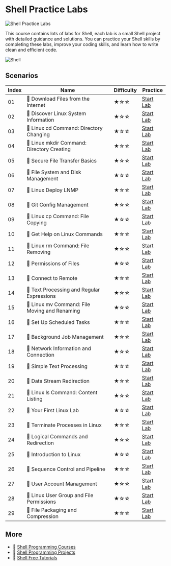 # Shell Practice Labs

![Shell Practice Labs](https://cover-creator.appbot.io/shell-practice-labs.png)

This course contains lots of labs for Shell, each lab is a small Shell project with detailed guidance and solutions. You can practice your Shell skills by completing these labs, improve your coding skills, and learn how to write clean and efficient code.

![Shell](https://img.shields.io/badge/Shell-whitesmoke?style=for-the-badge&logo=shell)


## Scenarios

|   Index | Name                                         | Difficulty   | Practice                                                             |
|---------|----------------------------------------------|--------------|----------------------------------------------------------------------|
|      01 | 📖 Download Files from the Internet           | ★☆☆          | <a target='_blank' href='https://labex.io/labs/387333'>Start Lab</a> |
|      02 | 📖 Discover Linux System Information          | ★☆☆          | <a target='_blank' href='https://labex.io/labs/36'>Start Lab</a>     |
|      03 | 📖 Linux cd Command: Directory Changing       | ★☆☆          | <a target='_blank' href='https://labex.io/labs/209733'>Start Lab</a> |
|      04 | 📖 Linux mkdir Command: Directory Creating    | ★☆☆          | <a target='_blank' href='https://labex.io/labs/209739'>Start Lab</a> |
|      05 | 📖 Secure File Transfer Basics                | ★☆☆          | <a target='_blank' href='https://labex.io/labs/40'>Start Lab</a>     |
|      06 | 📖 File System and Disk Management            | ★☆☆          | <a target='_blank' href='https://labex.io/labs/17999'>Start Lab</a>  |
|      07 | 📖 Linux Deploy LNMP                          | ★☆☆          | <a target='_blank' href='https://labex.io/labs/7787'>Start Lab</a>   |
|      08 | 📖 Git Config Management                      | ★☆☆          | <a target='_blank' href='https://labex.io/labs/385164'>Start Lab</a> |
|      09 | 📖 Linux cp Command: File Copying             | ★☆☆          | <a target='_blank' href='https://labex.io/labs/209744'>Start Lab</a> |
|      10 | 📖 Get Help on Linux Commands                 | ★☆☆          | <a target='_blank' href='https://labex.io/labs/18000'>Start Lab</a>  |
|      11 | 📖 Linux rm Command: File Removing            | ★☆☆          | <a target='_blank' href='https://labex.io/labs/209741'>Start Lab</a> |
|      12 | 📖 Permissions of Files                       | ★☆☆          | <a target='_blank' href='https://labex.io/labs/270252'>Start Lab</a> |
|      13 | 📖 Connect to Remote                          | ★☆☆          | <a target='_blank' href='https://labex.io/labs/34'>Start Lab</a>     |
|      14 | 📖 Text Processing and Regular Expressions    | ★☆☆          | <a target='_blank' href='https://labex.io/labs/18003'>Start Lab</a>  |
|      15 | 📖 Linux mv Command: File Moving and Renaming | ★☆☆          | <a target='_blank' href='https://labex.io/labs/209743'>Start Lab</a> |
|      16 | 📖 Set Up Scheduled Tasks                     | ★☆☆          | <a target='_blank' href='https://labex.io/labs/47'>Start Lab</a>     |
|      17 | 📖 Background Job Management                  | ★☆☆          | <a target='_blank' href='https://labex.io/labs/43'>Start Lab</a>     |
|      18 | 📖 Network Information and Connection         | ★☆☆          | <a target='_blank' href='https://labex.io/labs/387338'>Start Lab</a> |
|      19 | 📖 Simple Text Processing                     | ★☆☆          | <a target='_blank' href='https://labex.io/labs/18004'>Start Lab</a>  |
|      20 | 📖 Data Stream Redirection                    | ★☆☆          | <a target='_blank' href='https://labex.io/labs/17995'>Start Lab</a>  |
|      21 | 📖 Linux ls Command: Content Listing          | ★☆☆          | <a target='_blank' href='https://labex.io/labs/219205'>Start Lab</a> |
|      22 | 📖 Your First Linux Lab                       | ★☆☆          | <a target='_blank' href='https://labex.io/labs/270253'>Start Lab</a> |
|      23 | 📖 Terminate Processes in Linux               | ★☆☆          | <a target='_blank' href='https://labex.io/labs/44'>Start Lab</a>     |
|      24 | 📖 Logical Commands and Redirection           | ★☆☆          | <a target='_blank' href='https://labex.io/labs/387332'>Start Lab</a> |
|      25 | 📖 Introduction to Linux                      | ★☆☆          | <a target='_blank' href='https://labex.io/labs/18001'>Start Lab</a>  |
|      26 | 📖 Sequence Control and Pipeline              | ★☆☆          | <a target='_blank' href='https://labex.io/labs/17994'>Start Lab</a>  |
|      27 | 📖 User Account Management                    | ★☆☆          | <a target='_blank' href='https://labex.io/labs/49'>Start Lab</a>     |
|      28 | 📖 Linux User Group and File Permissions      | ★☆☆          | <a target='_blank' href='https://labex.io/labs/18002'>Start Lab</a>  |
|      29 | 📖 File Packaging and Compression             | ★☆☆          | <a target='_blank' href='https://labex.io/labs/385413'>Start Lab</a> |

## More

- 🔗 [Shell Programming Courses](https://github.com/labex-labs/awesome-programming-courses)
- 🔗 [Shell Programming Projects](https://github.com/labex-labs/awesome-programming-projects)
- 🔗 [Shell Free Tutorials](https://github.com/labex-labs/shell-free-tutorials)

